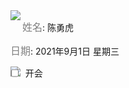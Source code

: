 <img src = "https://img.shields.io/badge/Info%20%26%20Date-blueviolet" align="left">

<font color=gray size=3>姓名</font>:  陈勇虎

<font color=gray size=3>日期</font>: 2021年9月1日 星期三

<img src = "https://img.shields.io/badge/-Plan-blueviolet" align="left">

- [ ] 开会











